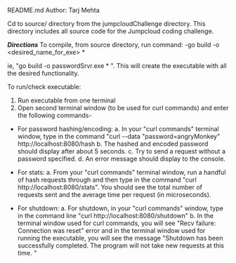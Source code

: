 README.md
Author: Tarj Mehta

Cd to source/ directory from the jumpcloudChallenge directory. This directory includes all source code for the Jumpcloud coding challenge.

***Directions***
To compile, from source directory, run command:
-go build -o <desired_name_for_exe> *

ie, "go build -o passwordSrvr.exe * ". This will create the
executable with all the desired functionality.

To run/check executable:
1. Run executable from one terminal
2. Open second terminal window (to be used for curl commands) and enter the following commands-

  - For password hashing/encoding:
    a. In your "curl commands" terminal window, type in the command "curl --data "password=angryMonkey" http://localhost:8080/hash
    b. The hashed and encoded password should display after about 5 seconds.
    c. Try to send a request without a password specified.
    d. An error message should display to the console.

  - For stats:
    a. From your "curl commands" terminal window, run a handful of hash requests through and then type in the command "curl http://localhost:8080/stats". You should see the total number of requests sent and the average time per request (in microseconds).

  - For shutdown:
    a. For shutdown, in your "curl commands" window, type in the command line "curl http://localhost:8080/shutdown"
    b. In the terminal window used for curl commands, you will see "Recv failure: Connection was reset" error and in the terminal window used for running the executable, you will see the message "Shutdown has been successfully completed. The program will not take new requests at this time. "
